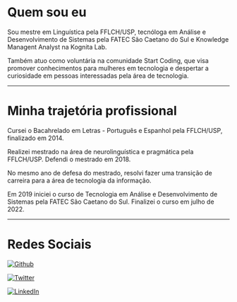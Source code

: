 # Quem sou eu

Sou mestre em Linguística pela FFLCH/USP, tecnóloga em Análise e Desenvolvimento de Sistemas pela FATEC São Caetano do Sul e Knowledge Managent Analyst na Kognita Lab.

Também atuo como voluntária na comunidade Start Coding, que visa promover conhecimentos para mulheres em tecnologia e despertar a curiosidade em pessoas interessadas pela área de tecnologia.

********************

# Minha trajetória profissional

Cursei o Bacahrelado em Letras - Português e Espanhol pela FFLCH/USP, finalizado em 2014.

Realizei mestrado na área de neurolinguística e pragmática pela FFLCH/USP. Defendi o mestrado em 2018.

No mesmo ano de defesa do mestrado, resolvi fazer uma transição de carreira para a área de tecnologia da informação.

Em 2019 iniciei o curso de Tecnologia em Análise e Desenvolvimento de Sistemas pela FATEC São Caetano do Sul. Finalizei o curso em julho de 2022.

*****************

# Redes Sociais

[![Github](https://img.shields.io/badge/GitHub-100000?style=for-the-badge&logo=github&logoColor=white)](https://github.com/lingsv)

[![Twitter](https://img.shields.io/badge/Twitter-1DA1F2?style=for-the-badge&logo=twitter&logoColor=white)](https://twitter.com/carol_gsv)

[![LinkedIn](https://img.shields.io/badge/LinkedIn-0077B5?style=for-the-badge&logo=linkedin&logoColor=white)](https://www.linkedin.com/in/anacarolinagsv/)


